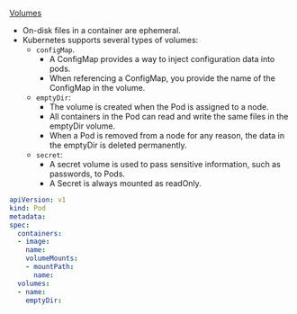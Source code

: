 [Volumes](https://kubernetes.io/docs/concepts/storage/volumes/)

- On-disk files in a container are ephemeral.
- Kubernetes supports several types of volumes:
    - `configMap`.
        - A ConfigMap provides a way to inject configuration data into pods.
        - When referencing a ConfigMap, you provide the name of the ConfigMap in the volume.
    - `emptyDir`:
        - The volume is created when the Pod is assigned to a node.
        - All containers in the Pod can read and write the same files in the emptyDir volume.
        - When a Pod is removed from a node for any reason, the data in the emptyDir is deleted permanently.
    - `secret`:
        - A secret volume is used to pass sensitive information, such as passwords, to Pods.
        - A Secret is always mounted as readOnly.

```yaml
apiVersion: v1
kind: Pod
metadata:
spec:
  containers:
  - image:
    name:
    volumeMounts:
    - mountPath:
      name:
  volumes:
  - name:
    emptyDir:
```
